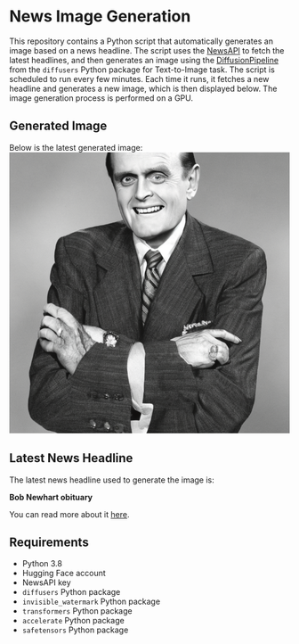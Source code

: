 # News Image Generation
This repository contains a Python script that automatically generates an image based on a news headline. The script uses the [NewsAPI](https://newsapi.org/) to fetch the latest headlines, and then generates an image using the [DiffusionPipeline](https://github.com/huggingface/diffusers) from the `diffusers` Python package for Text-to-Image task.
The script is scheduled to run every few minutes. Each time it runs, it fetches a new headline and generates a new image, which is then displayed below. The image generation process is performed on a GPU.

## Generated Image
Below is the latest generated image:
![Generated Image](image.png)

## Latest News Headline
The latest news headline used to generate the image is:

**Bob Newhart obituary**

You can read more about it [here](https://news.google.com/rss/articles/CBMiSWh0dHBzOi8vd3d3LnRoZWd1YXJkaWFuLmNvbS90di1hbmQtcmFkaW8vMjAyNC9qdWwvMTkvYm9iLW5ld2hhcnQtb2JpdHVhcnnSAUlodHRwczovL2FtcC50aGVndWFyZGlhbi5jb20vdHYtYW5kLXJhZGlvLzIwMjQvanVsLzE5L2JvYi1uZXdoYXJ0LW9iaXR1YXJ5?oc=5).

## Requirements
- Python 3.8
- Hugging Face account
- NewsAPI key
- `diffusers` Python package
- `invisible_watermark` Python package
- `transformers` Python package
- `accelerate` Python package
- `safetensors` Python package
